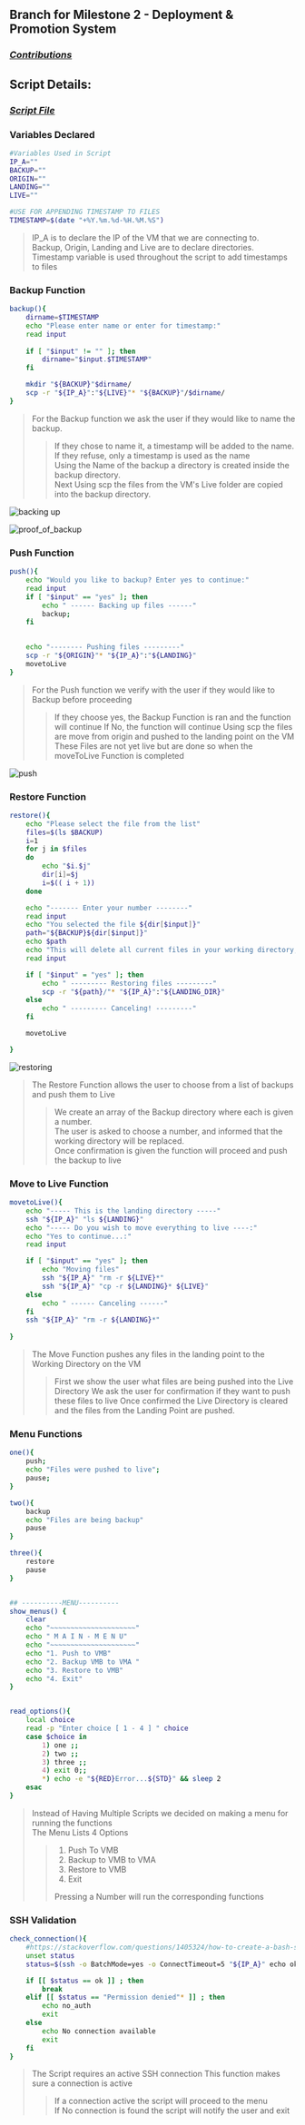 ## Branch for Milestone 2 - Deployment & Promotion System
### [**_Contributions_**](https://github.com/dd482IT/IT490/blob/MS2--Deployment/Promotion-SYS/Contributions.md)  
  


## Script Details:
### [**_Script File_**](https://github.com/dd482IT/IT490/blob/MS2--Deployment/Promotion-SYS/Scripts/m2ft_v1.sh)
### Variables Declared
```bash
#Variables Used in Script
IP_A=""
BACKUP=""
ORIGIN=""
LANDING=""
LIVE=""

#USE FOR APPENDING TIMESTAMP TO FILES
TIMESTAMP=$(date "+%Y.%m.%d-%H.%M.%S")
```
> IP_A is to declare the IP of the VM that we are connecting to.  
> Backup, Origin, Landing and Live are to declare directories.
> Timestamp variable is used throughout the script to add timestamps to files


### Backup Function

```bash
backup(){
	dirname=$TIMESTAMP
	echo "Please enter name or enter for timestamp:"
	read input 
	
	if [ "$input" != "" ]; then
		dirname="$input.$TIMESTAMP"
	fi

	mkdir "${BACKUP}"$dirname/
	scp -r "${IP_A}":"${LIVE}"* "${BACKUP}"/$dirname/
}
```
> For the Backup function we ask the user if they would like to name the backup.  
>> If they chose to name it, a timestamp will be added to the name.  
>> If they refuse, only a timestamp is used as the name  
>> Using the Name of the backup a directory is created inside the backup directory.  
>> Next Using scp the files from the VM's Live folder are copied into the backup directory.

![backing up](https://user-images.githubusercontent.com/70596795/125690587-1c516912-b269-4b2a-8809-36d67b5b6f90.png)

![proof_of_backup](https://user-images.githubusercontent.com/70596795/125690595-f8ee85d8-68df-4323-b6f6-58b76d24bc07.png)


### Push Function
```bash
push(){
	echo "Would you like to backup? Enter yes to continue:" 
	read input 
	if [ "$input" == "yes" ]; then 
		echo " ------ Backing up files ------"
		backup;
	fi

	
	echo "-------- Pushing files ---------"
	scp -r "${ORIGIN}"* "${IP_A}":"${LANDING}"
	movetoLive
}
```
> For the Push function we verify with the user if they would like to Backup before proceeding  
>> If they choose yes, the Backup Function is ran and the function will continue
>> If No, the function will continue
>> Using scp the files are move from origin and pushed to the landing point on the VM
>> These Files are not yet live but are done so when the moveToLive Function is completed 

![push](https://user-images.githubusercontent.com/70596795/125690625-ae3ba1e3-f50b-440e-bf96-6b9dda0f41ce.png)


### Restore Function
```bash
restore(){
	echo "Please select the file from the list"
	files=$(ls $BACKUP)
	i=1
	for j in $files
	do
		echo "$i.$j"
		dir[i]=$j
		i=$(( i + 1))
	done 

	echo "------- Enter your number --------" 
	read input 
	echo "You selected the file ${dir[$input]}"
	path="${BACKUP}${dir[$input]}"
	echo $path
	echo "This will delete all current files in your working directory, please enter yes to continue";
	read input 

	if [ "$input" = "yes" ]; then 
		echo " --------- Restoring files ---------"
		scp -r "${path}/"* "${IP_A}":"${LANDING_DIR}"
	else 
		echo " --------- Canceling! ---------"
	fi

	movetoLive

}
```
![restoring](https://user-images.githubusercontent.com/70596795/125690654-77c996b4-1c50-4f18-9dcb-0f8c8750dd1b.png)

> The Restore Function allows the user to choose from a list of backups and push them to Live
>> We create an array of the Backup directory where each is given a number.  
>> The user is asked to choose a number, and informed that the working directory will be replaced.  
>> Once confirmation is given the function will proceed and push the backup to live


### Move to Live Function
```bash
movetoLive(){
	echo "----- This is the landing directory -----"
	ssh "${IP_A}" "ls ${LANDING}"
	echo "----- Do you wish to move everything to live ----:" 
	echo "Yes to continue...:"
	read input 

	if [ "$input" == "yes" ]; then 
		echo "Moving files"
		ssh "${IP_A}" "rm -r ${LIVE}*"
		ssh "${IP_A}" "cp -r ${LANDING}* ${LIVE}"
	else
		echo " ------ Canceling ------" 
	fi
	ssh "${IP_A}" "rm -r ${LANDING}*"
	
}

```
> The Move Function pushes any files in the landing point to the Working Directory on the VM
>> First we show the user what files are being pushed into the Live Directory
>> We ask the user for confirmation if they want to push these files to live
>> Once confirmed the Live Directory is cleared and the files from the Landing Point are pushed.


### Menu Functions
```bash
one(){
	push;
	echo "Files were pushed to live";
	pause;
}

two(){
	backup
	echo "Files are being backup"
	pause
}

three(){
	restore
	pause
}


## ----------MENU---------- 
show_menus() {
	clear
	echo "~~~~~~~~~~~~~~~~~~~~~"	
	echo " M A I N - M E N U"
	echo "~~~~~~~~~~~~~~~~~~~~~"
	echo "1. Push to VMB"
	echo "2. Backup VMB to VMA "
	echo "3. Restore to VMB"
	echo "4. Exit"
}


read_options(){
	local choice
	read -p "Enter choice [ 1 - 4 ] " choice
	case $choice in
		1) one ;;
		2) two ;;
		3) three ;;
		4) exit 0;;
		*) echo -e "${RED}Error...${STD}" && sleep 2
	esac
}
```
> Instead of Having Multiple Scripts we decided on making a menu for running the functions  
> The Menu Lists 4 Options
>> 1. Push To VMB
>> 2. Backup to VMB to VMA
>> 3. Restore to VMB
>> 4. Exit
>>   
>> Pressing a Number will run the corresponding functions 


### SSH Validation
```bash
check_connection(){
	#https://stackoverflow.com/questions/1405324/how-to-create-a-bash-script-to-check-the-ssh-connection	
	unset status
	status=$(ssh -o BatchMode=yes -o ConnectTimeout=5 "${IP_A}" echo ok 2>&1)

	if [[ $status == ok ]] ; then
  		break
	elif [[ $status == "Permission denied"* ]] ; then
  		echo no_auth
		exit
	else
  		echo No connection available 
		exit
	fi	
}
```
> The Script requires an active SSH connection
> This function makes sure a connection is active 
>> If a connection active the script will proceed to the menu  
>> If No connection is found the script will notify the user and exit
